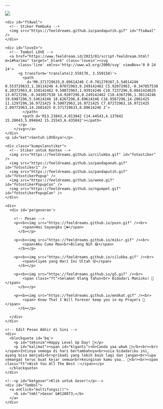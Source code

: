 ....

<!DOCTYPE html>
<html>
<meta charset='UTF-8' />
<meta content='width=device-width, initial-scale=1, user-scalable=1, minimum-scale=1, maximum-scale=5'
  name='viewport' />
<meta content='IE=edge' http-equiv='X-UA-Compatible' />

<link rel="icon" type="image/svg+xml" href="https://feeldreams.github.io/main-icon.png"> 
<link rel="apple-touch-icon" href="https://feeldreams.github.io/main-icon.png">
<script src="https://cdn.jsdelivr.net/npm/sweetalert2@11.0.19/dist/sweetalert2.all.min.js"></script>
<script src="https://unpkg.com/typeit@8.7.0/dist/index.umd.js"></script>
<link rel="stylesheet" href="https://htmlku.com/harimu/play/style.css">

<head>
  <title>HTML buat Kamu - feeldream.id</title>
  <meta name="description" content="Buka bentar yaa.. HTML Feeldream Repl Co">
  
</head>

<body>

  <!-- Ganti Audio di sini -->
  <audio src="https://feeldreams.github.io/audio/janjisuci.mp3" id="linkmp3" class="sembunyi"></audio>

  <div id="bodyblur">
    <!-- Wallpaper / Background --><img src="https://feeldreams.github.io/pics/awan6.jpg" id="wallpaper" />
  </div>

  <div id='Content'>

    <div id="ftAwal">
      <!-- Stiker Pembuka -->
      <img src="https://feeldreams.github.io/pandaputih.gif" id="ftoAwal" />
    </div>

    <div id="loveIn">
      <!-- Tombol LOVE -->
      <a href="https://www.feeldream.id/2023/01/script-feeldream.html?m=1#harimu" target="_blank" class='lovein'><svg
          class='line' xmlns='http://www.w3.org/2000/svg' viewBox='0 0 24 24'>
          <g transform='translate(2.550170, 3.550158)'>
            <path
              d='M0.371729633,8.89614246 C-0.701270367,5.54614246 0.553729633,1.38114246 4.07072963,0.249142462 C5.92072963,-0.347857538 8.20372963,0.150142462 9.50072963,1.93914246 C10.7237296,0.0841424625 13.0727296,-0.343857538 14.9207296,0.249142462 C18.4367296,1.38114246 19.6987296,5.54614246 18.6267296,8.89614246 C16.9567296,14.2061425 11.1297296,16.9721425 9.50072963,16.9721425 C7.87272963,16.9721425 2.09772963,14.2681425 0.371729633,8.89614246 Z'>
            </path>
            <path d='M13.23843,4.013842 C14.44543,4.137842 15.20043,5.094842 15.15543,6.435842'></path>
          </g>
        </svg></a>
    </div>
    <p id="ket">Sentuh LOVEnya!</p>

    <div class="kumpulanstiker">
      <!-- Stiker untuk Konten -->
      <img src="https://feeldreams.github.io/cilukba.gif" id="fotostiker" />
      <img src="https://feeldreams.github.io/pandapanah.gif" id="fotostiker1" />
      <img src="https://feeldreams.github.io/pandaputih.gif" id="fotostikerPopup" />
      <img src="https://feeldreams.github.io/weee.gif" id="fotostikerPopupCon" />
      <img src="https://feeldreams.github.io/ngumpet.gif" id="fotostikerPopupCan" />
    </div>

    <div>
      <div id='pergeseran'>

        <!-- Pesan -->
        <p><b><img src="https://feeldreams.github.io/pusn.gif" /><br>
            <span>Hai Sayangku 🤭❤️</span>
          </b></p>

        <p><b><img src="https://feeldreams.github.io/mikir.gif" /><br>
            <span>Aku Cuma Mau<br>Bilang Nih 😆</span>
          </b></p>

        <p><b><img src="https://feeldreams.github.io/cilukba.gif" /><br>
            <span>Ciyee yang Hari Ini Ultah 😜</span>
          </b></p>

        <p><b><img src="https://feeldreams.github.io/g5.gif" /><br>
            <span class="ft">Selamat Ulang Tahun<br> Bidadari Manisku! 🥳</span>
          </b></p>

        <p><b><img src="https://feeldreams.github.io/mndkat.gif" /><br>
            <span> Know That I Will Forever keep you in my Prayers 🥰</span>
          </b></p>

      </div>
    </div>

    <!-- Edit Pesan Akhir di Sini -->
    <div>
      <blockquote id='bq'>
        <p id="teksnim">Happy Level Up Day! 🥳</p>
        <p id="kalimat"><span id="klganti"><b>Canda yaa wkwk 🤣</b><br><br></span>Intinya semoga di hari bertambahnya<br>usia bidadariku ini, ayang bisa menjadi<br>pribadi yang lebih baik lagi dan jangan<br>lupa semangat terus buat kejar semua<br>keinginan kamu yaa.. 🥳<br><br><span class="ft">Wish You All The Best ✨</span></p>
      </blockquote>
    </div>

    <!--<p id="ketgeser">Klik untuk Geser!</p>-->
    <div id="Tombol">
      <a onClick="multifungsi()">
        <b id="tmbl">Geser &#128073;</b>
      </a>
    </div>

  </div>

  <script src="https://htmlku.com/harimu/play/script.js"></script>
  <script>
    function bqmuncul() {
      if (poinjwb == 1) {
        katakata = kalimat.innerHTML; kalimat.innerHTML = "";
      } else {
        klganti.innerHTML = "Udah ah segitu aja 🤣<br><br>"; katakata = kalimat.innerHTML; kalimat.innerHTML = "";
      }
      Content.style = "opacity:1;margin-top:7vh"; fotostiker.style = "display:none"; pergeseran.style = "display:none"; Tombol.style = ""; bq.style = "position:relative;opacity:1;visibility:visible;margin-top:20px;transform: scale(1);";
      setTimeout(kalimatakhir, 200); ftganti = 0; fthilang();
    }

    tompositif = "Mau";
    tomnegatif = "Gamau";
    async function aksibalas() {
      var { isConfirmed: prtanya } = await swals.fire({
        title: 'Mau Kado Gak Nih? 🤭❤️',
        imageUrl: '' + fotostikerPopup.src, showCancelButton: true, confirmButtonText: '' + tompositif, cancelButtonText: '' + tomnegatif, cancelButtonColor: '#FF0000',
      });
      if (prtanya) {
        await swalst.fire({
          title: 'Tapi Boong! 🤣',
          html: 'Gajadi ngasih kado ah 😜❤️',
          imageUrl: '' + fotostikerPopupCon.src,
        });
        poinjwb = 1;
      } else {
        await swals.fire({
          title: 'Yaaahh!',
          html: 'Yaudah kalo gamau 😜❤️',
          imageUrl: '' + fotostikerPopupCan.src,
        });
        poinjwb = 2;
      }
      bqmuncul();
    }
  </script>
</body>

</html>
